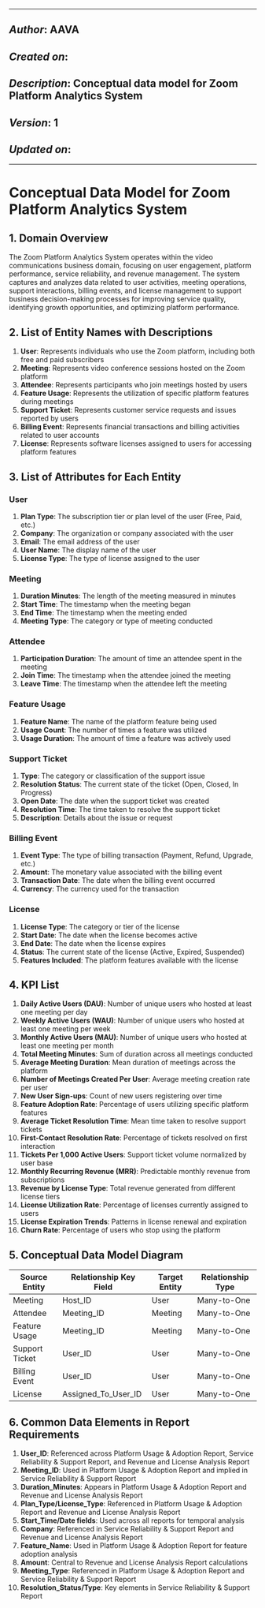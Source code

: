 _____________________________________________
## *Author*: AAVA
## *Created on*: 
## *Description*: Conceptual data model for Zoom Platform Analytics System
## *Version*: 1
## *Updated on*: 
_____________________________________________

# Conceptual Data Model for Zoom Platform Analytics System

## 1. Domain Overview

The Zoom Platform Analytics System operates within the video communications business domain, focusing on user engagement, platform performance, service reliability, and revenue management. The system captures and analyzes data related to user activities, meeting operations, support interactions, billing events, and license management to support business decision-making processes for improving service quality, identifying growth opportunities, and optimizing platform performance.

## 2. List of Entity Names with Descriptions

1. **User**: Represents individuals who use the Zoom platform, including both free and paid subscribers
2. **Meeting**: Represents video conference sessions hosted on the Zoom platform
3. **Attendee**: Represents participants who join meetings hosted by users
4. **Feature Usage**: Represents the utilization of specific platform features during meetings
5. **Support Ticket**: Represents customer service requests and issues reported by users
6. **Billing Event**: Represents financial transactions and billing activities related to user accounts
7. **License**: Represents software licenses assigned to users for accessing platform features

## 3. List of Attributes for Each Entity

### User
1. **Plan Type**: The subscription tier or plan level of the user (Free, Paid, etc.)
2. **Company**: The organization or company associated with the user
3. **Email**: The email address of the user
4. **User Name**: The display name of the user
5. **License Type**: The type of license assigned to the user

### Meeting
1. **Duration Minutes**: The length of the meeting measured in minutes
2. **Start Time**: The timestamp when the meeting began
3. **End Time**: The timestamp when the meeting ended
4. **Meeting Type**: The category or type of meeting conducted

### Attendee
1. **Participation Duration**: The amount of time an attendee spent in the meeting
2. **Join Time**: The timestamp when the attendee joined the meeting
3. **Leave Time**: The timestamp when the attendee left the meeting

### Feature Usage
1. **Feature Name**: The name of the platform feature being used
2. **Usage Count**: The number of times a feature was utilized
3. **Usage Duration**: The amount of time a feature was actively used

### Support Ticket
1. **Type**: The category or classification of the support issue
2. **Resolution Status**: The current state of the ticket (Open, Closed, In Progress)
3. **Open Date**: The date when the support ticket was created
4. **Resolution Time**: The time taken to resolve the support ticket
5. **Description**: Details about the issue or request

### Billing Event
1. **Event Type**: The type of billing transaction (Payment, Refund, Upgrade, etc.)
2. **Amount**: The monetary value associated with the billing event
3. **Transaction Date**: The date when the billing event occurred
4. **Currency**: The currency used for the transaction

### License
1. **License Type**: The category or tier of the license
2. **Start Date**: The date when the license becomes active
3. **End Date**: The date when the license expires
4. **Status**: The current state of the license (Active, Expired, Suspended)
5. **Features Included**: The platform features available with the license

## 4. KPI List

1. **Daily Active Users (DAU)**: Number of unique users who hosted at least one meeting per day
2. **Weekly Active Users (WAU)**: Number of unique users who hosted at least one meeting per week
3. **Monthly Active Users (MAU)**: Number of unique users who hosted at least one meeting per month
4. **Total Meeting Minutes**: Sum of duration across all meetings conducted
5. **Average Meeting Duration**: Mean duration of meetings across the platform
6. **Number of Meetings Created Per User**: Average meeting creation rate per user
7. **New User Sign-ups**: Count of new users registering over time
8. **Feature Adoption Rate**: Percentage of users utilizing specific platform features
9. **Average Ticket Resolution Time**: Mean time taken to resolve support tickets
10. **First-Contact Resolution Rate**: Percentage of tickets resolved on first interaction
11. **Tickets Per 1,000 Active Users**: Support ticket volume normalized by user base
12. **Monthly Recurring Revenue (MRR)**: Predictable monthly revenue from subscriptions
13. **Revenue by License Type**: Total revenue generated from different license tiers
14. **License Utilization Rate**: Percentage of licenses currently assigned to users
15. **License Expiration Trends**: Patterns in license renewal and expiration
16. **Churn Rate**: Percentage of users who stop using the platform

## 5. Conceptual Data Model Diagram

| Source Entity | Relationship Key Field | Target Entity | Relationship Type |
|---------------|------------------------|---------------|-----------------|
| Meeting | Host_ID | User | Many-to-One |
| Attendee | Meeting_ID | Meeting | Many-to-One |
| Feature Usage | Meeting_ID | Meeting | Many-to-One |
| Support Ticket | User_ID | User | Many-to-One |
| Billing Event | User_ID | User | Many-to-One |
| License | Assigned_To_User_ID | User | Many-to-One |

## 6. Common Data Elements in Report Requirements

1. **User_ID**: Referenced across Platform Usage & Adoption Report, Service Reliability & Support Report, and Revenue and License Analysis Report
2. **Meeting_ID**: Used in Platform Usage & Adoption Report and implied in Service Reliability & Support Report
3. **Duration_Minutes**: Appears in Platform Usage & Adoption Report and Revenue and License Analysis Report
4. **Plan_Type/License_Type**: Referenced in Platform Usage & Adoption Report and Revenue and License Analysis Report
5. **Start_Time/Date fields**: Used across all reports for temporal analysis
6. **Company**: Referenced in Service Reliability & Support Report and Revenue and License Analysis Report
7. **Feature_Name**: Used in Platform Usage & Adoption Report for feature adoption analysis
8. **Amount**: Central to Revenue and License Analysis Report calculations
9. **Meeting_Type**: Referenced in Platform Usage & Adoption Report and Service Reliability & Support Report
10. **Resolution_Status/Type**: Key elements in Service Reliability & Support Report
